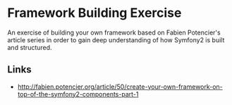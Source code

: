 Framework Building Exercise
===========================

An exercise of building your own framework based on Fabien Potencier's article
series in order to gain deep understanding of how Symfony2 is built and structured.

Links
-----
  * http://fabien.potencier.org/article/50/create-your-own-framework-on-top-of-the-symfony2-components-part-1
